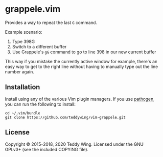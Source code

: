 grappele.vim
============

Provides a way to repeat the last `G` command.

Example scenario:

1. Type 398G
2. Switch to a different buffer
3. Use Grappele's `gG` command to go to line 398 in our new current buffer

This way if you mistake the currently active window for example, there's an easy
way to get to the right line without having to manually type out the line number
again.


## Installation
Install using any of the various Vim plugin managers. If you use
[pathogen](https://github.com/tpope/vim-pathogen), you can run the following to
install:

	cd ~/.vim/bundle
	git clone https://github.com/teddywing/vim-grappele.git


## License
Copyright © 2015–2018, 2020 Teddy Wing. Licensed under the GNU GPLv3+ (see the
included COPYING file).
